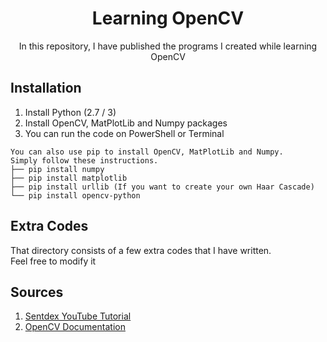 <h1 align="center">Learning OpenCV</h1>
<p align="center">In this repository, I have published the programs I created while learning OpenCV</p>

## Installation
1. Install Python (2.7 / 3)
2. Install OpenCV, MatPlotLib and Numpy packages
3. You can run the code on PowerShell or Terminal
```
You can also use pip to install OpenCV, MatPlotLib and Numpy.  
Simply follow these instructions.
├── pip install numpy
├── pip install matplotlib
├── pip install urllib (If you want to create your own Haar Cascade)
└── pip install opencv-python
```

## Extra Codes
That directory consists of a few extra codes that I have written. <br>
Feel free to modify it

## Sources
1. [Sentdex YouTube Tutorial](https://www.youtube.com/playlist?list=PLQVvvaa0QuDdttJXlLtAJxJetJcqmqlQq)
2. [OpenCV Documentation](http://docs.opencv.org/3.0-beta/doc/py_tutorials/py_tutorials.html)
